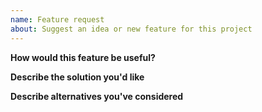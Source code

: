 ```yaml
---
name: Feature request
about: Suggest an idea or new feature for this project
---
```


**How would this feature be useful?**

<!-- Describe any use cases this solves or frustrations it alleviates.   -->

**Describe the solution you'd like**

<!-- If you have an idea of how to do this, write it here! -->

**Describe alternatives you've considered**

<!-- If there's some workaround or alternative solutions, let us know. -->

